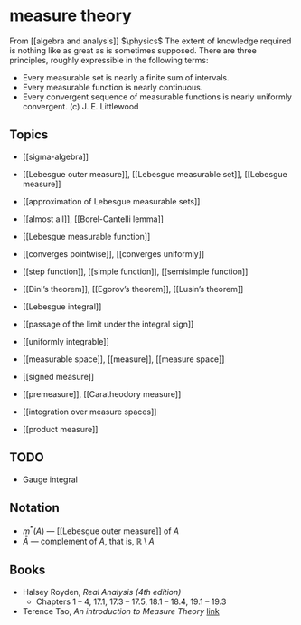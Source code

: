 # measure theory
From [[algebra and analysis]]
$\physics$
The extent of knowledge required is nothing like as great as is sometimes supposed. There are three principles, roughly expressible in the following terms:
* Every measurable set is nearly a finite sum of intervals.
* Every measurable function is nearly continuous.
* Every convergent sequence of measurable functions is nearly uniformly convergent.
(c) J. E. Littlewood

## Topics
- [[sigma-algebra]]
- [[Lebesgue outer measure]], [[Lebesgue measurable set]], [[Lebesgue measure]]
- [[approximation of Lebesgue measurable sets]]
- [[almost all]], [[Borel-Cantelli lemma]]
- [[Lebesgue measurable function]]
- [[converges pointwise]], [[converges uniformly]]
- [[step function]], [[simple function]], [[semisimple function]]
- [[Dini’s theorem]], [[Egorov’s theorem]], [[Lusin’s theorem]]
- [[Lebesgue integral]]
- [[passage of the limit under the integral sign]]
- [[uniformly integrable]]

- [[measurable space]], [[measure]], [[measure space]]
- [[signed measure]]
- [[premeasure]], [[Caratheodory measure]]
- [[integration over measure spaces]]
- [[product measure]]

## TODO
- Gauge integral

## Notation
- $m^{*}(A)$ — [[Lebesgue outer measure]] of $A$
- $\bar A$ — complement of $A$, that is, $\mathbb{R} \setminus A$

## Books
- Halsey Royden, _Real Analysis (4th edition)_
	- Chapters 1 – 4, 17.1, 17.3 – 17.5, 18.1 – 18.4, 19.1 – 19.3
- Terence Tao, _An introduction to Measure Theory_ [link](https://terrytao.files.wordpress.com/2012/12/gsm-126-tao5-measure-book.pdf)